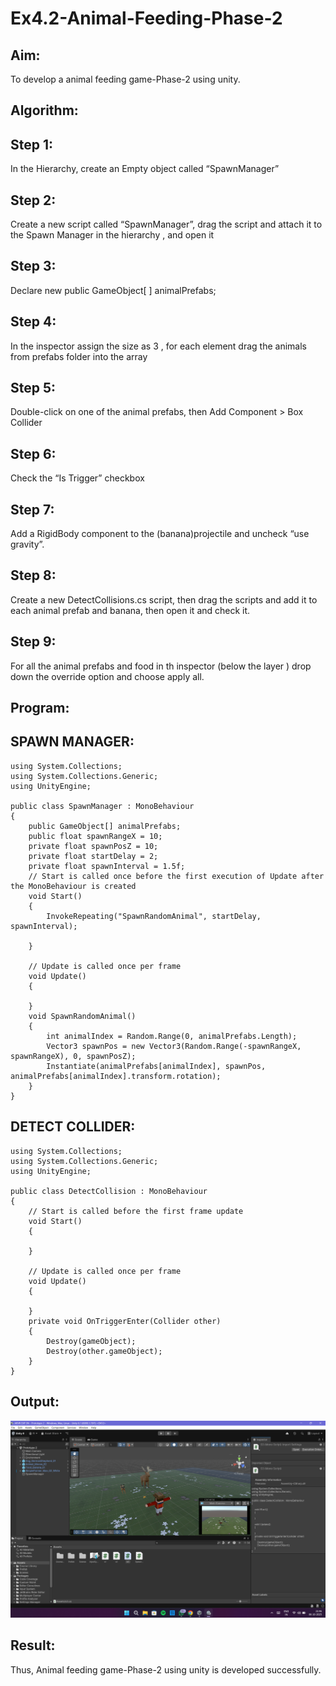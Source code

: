 # Ex4.2-Animal-Feeding-Phase-2

## Aim:
To develop a animal feeding game-Phase-2 using unity.
## Algorithm:
## Step 1:
In the Hierarchy, create an Empty object called “SpawnManager”

## Step 2:
Create a new script called “SpawnManager”, drag the script and attach it to the Spawn Manager in the hierarchy , and open it

## Step 3:
Declare new public GameObject[ ] animalPrefabs;

## Step 4:
In the inspector assign the size as 3 , for each element drag the animals from prefabs folder into the array

## Step 5:
Double-click on one of the animal prefabs, then Add Component > Box Collider

## Step 6:
Check the “Is Trigger” checkbox

## Step 7:
Add a RigidBody component to the (banana)projectile and uncheck “use gravity”.

## Step 8:
Create a new DetectCollisions.cs script, then drag the scripts and add it to each animal prefab and banana, then open it and check it.

## Step 9:
For all the animal prefabs and food in th inspector (below the layer ) drop down the override option and choose apply all.
## Program:
## SPAWN MANAGER:
```
using System.Collections;
using System.Collections.Generic;
using UnityEngine;

public class SpawnManager : MonoBehaviour
{
    public GameObject[] animalPrefabs;
    public float spawnRangeX = 10;
    private float spawnPosZ = 10;
    private float startDelay = 2;
    private float spawnInterval = 1.5f;
    // Start is called once before the first execution of Update after the MonoBehaviour is created
    void Start()
    {
        InvokeRepeating("SpawnRandomAnimal", startDelay, spawnInterval);
        
    }

    // Update is called once per frame
    void Update()
    {
        
    }
    void SpawnRandomAnimal()
    {
        int animalIndex = Random.Range(0, animalPrefabs.Length);
        Vector3 spawnPos = new Vector3(Random.Range(-spawnRangeX, spawnRangeX), 0, spawnPosZ);
        Instantiate(animalPrefabs[animalIndex], spawnPos, animalPrefabs[animalIndex].transform.rotation);
    }
}
```
## DETECT COLLIDER:
```
using System.Collections;
using System.Collections.Generic;
using UnityEngine;

public class DetectCollision : MonoBehaviour
{
    // Start is called before the first frame update
    void Start()
    {

    }

    // Update is called once per frame
    void Update()
    {

    }
    private void OnTriggerEnter(Collider other)
    {
        Destroy(gameObject);
        Destroy(other.gameObject);
    }
}
```
## Output:
![alt text](image.png)
## Result:
Thus, Animal feeding game-Phase-2 using unity is developed successfully.